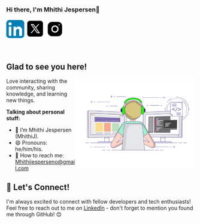 ### Hi there, I'm Mhithi Jespersen👋

[![Mhithi's LinkedIn Profile](images/linkedin.png)](https://www.linkedin.com/in/mhithijespersen/)
[![Mhithi's X Profile](images/x.png)](https://x.com/Mhithii)
[![Mhithi's Instagram Profile](images/instagram.png)](https://www.instagram.com/mhithi_/)

</br>

## Glad to see you here!

<img align="right" alt="Mhithi" src="images/coding.gif" width="320px" />

Love interacting with the community, sharing knowledge, and learning new things.

**Talking about personal stuff:**

- 👨 I’m Mhithi Jespersen (MhithiJ).
- 😄 Pronouns: he/him/his.
- 📧 How to reach me: Mhithijesperseno@gmail.com

## 🤝 Let's Connect! 

I'm always excited to connect with fellow developers and tech enthusiasts! 
Feel free to reach out to me on [LinkedIn](https://www.linkedin.com/in/mhithijespersen/) - don't forget to mention you found me through GitHub! 😊
